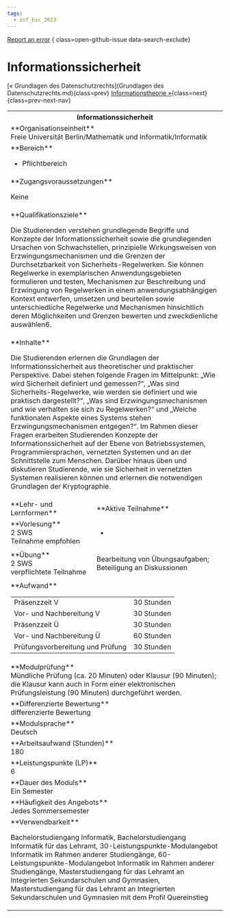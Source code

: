 ```yaml
---
tags:
  - inf_bsc_2023
---
```

[Report an error](https://github.com/SGSSGene/FUB-SUP/issues/new?title=Error%20in%20%22Informationssicherheit%22&body=There%20seems%20to%20be%20an%20error%20in%20module%20%22Informationssicherheit%22%2E%0A%0A%3CDescribe%20here%20a%20slightly%20more%20detailed%20description%20of%20what%20is%20wrong%3E&labels=bug)
{ class=open-github-issue data-search-exclude}

# Informationssicherheit

[« Grundlagen des Datenschutzrechts](Grundlagen des Datenschutzrechts.md){class=prev}
[Informationstheorie »](Informationstheorie.md){class=next}
{class=prev-next-nav}

<table markdown id="moduledesc">
<tr markdown class="moduledesc_head"><th colspan="2">Informationssicherheit </th></tr>
<tr markdown><td colspan="2">**Organisationseinheit**   <br>Freie Universität Berlin/Mathematik und Informatik/Informatik</td></tr>

<tr markdown><td colspan="2">**Bereich**<br>


- Pflichtbereich

</td></tr>

<tr markdown><td colspan="2">**Zugangsvoraussetzungen** <br>

Keine


</td></tr>
<tr markdown><td colspan="2">**Qualifikationsziele**    <br>

Die Studierenden verstehen grundlegende Begriffe und Konzepte der
Informationssicherheit sowie die grundlegenden Ursachen von Schwachstellen,
prinzipielle Wirkungsweisen von Erzwingungsmechanismen und die Grenzen der
Durchsetzbarkeit von Sicherheits-Regelwerken. Sie können Regelwerke in
exemplarischen Anwendungsgebieten formulieren und testen, Mechanismen zur
Beschreibung und Erzwingung von Regelwerken in einem anwendungsabhängigen
Kontext entwerfen, umsetzen und beurteilen sowie unterschiedliche Regelwerke
und Mechanismen hinsichtlich deren Möglichkeiten und Grenzen bewerten und
zweckdienliche auswählen6.


</td></tr>
<tr markdown><td colspan="2">**Inhalte**                <br>

Die Studierenden erlernen die Grundlagen der Informationssicherheit aus
theoretischer und praktischer Perspektive. Dabei stehen folgende Fragen im
Mittelpunkt: „Wie wird Sicherheit definiert und gemessen?“, „Was sind
Sicherheits-Regelwerke, wie werden sie definiert und wie praktisch
dargestellt?“, „Was sind Erzwingungsmechanismen und wie verhalten sie sich
zu Regelwerken?“ und „Welche funktionalen Aspekte eines Systems stehen
Erzwingungsmechanismen entgegen?“. Im Rahmen dieser Fragen erarbeiten
Studierenden Konzepte der Informationssicherheit auf der Ebene von
Betriebssystemen, Programmiersprachen, vernetzten Systemen und an der
Schnittstelle zum Menschen. Darüber hinaus üben und diskutieren Studierende,
wie sie Sicherheit in vernetzten Systemen realisieren können und erlernen
die notwendigen Grundlagen der Kryptographie.


</td></tr>

<tr markdown><td>**Lehr- und Lernformen**</td><td>**Aktive Teilnahme**</td></tr>
<tr markdown><td> **Vorlesung** <br>2 SWS <br> Teilnahme empfohlen</td><td>

-
</td></tr>
<tr markdown><td> **Übung** <br>2 SWS <br> verpflichtete Teilnahme</td><td>

Bearbeitung von Übungsaufgaben; Beteiligung an Diskussionen
</td></tr>
<tr markdown><td colspan="2">**Aufwand**                <br>
<table class="aufwand_table">
<tr><td>Präsenzzeit V</td><td>30 Stunden</td></tr>
<tr><td>Vor- und Nachbereitung V</td><td>30 Stunden</td></tr>
<tr><td>Präsenzzeit Ü</td><td>30 Stunden</td></tr>
<tr><td>Vor- und Nachbereitung Ü</td><td>60 Stunden</td></tr>
<tr><td>Prüfungsvorbereitung und Prüfung</td><td>30 Stunden</td></tr>
</table>

</td></tr>
<tr markdown><td colspan="2">**Modulprüfung**             <br>Mündliche Prüfung (ca. 20 Minuten) oder Klausur (90 Minuten); die Klausur
kann auch in Form einer elektronischen Prüfungsleistung (90 Minuten)
durchgeführt werden.


</td></tr>
<tr markdown><td colspan="2">**Differenzierte Bewertung** <br>differenzierte Bewertung

</td></tr>
<tr markdown><td colspan="2">**Modulsprache**             <br>Deutsch</td></tr>
<tr markdown><td colspan="2">**Arbeitsaufwand (Stunden)** <br>180</td></tr>
<tr markdown><td colspan="2">**Leistungspunkte (LP)**     <br>6</td></tr>
<tr markdown><td colspan="2">**Dauer des Moduls**         <br>Ein Semester</td></tr>
<tr markdown><td colspan="2">**Häufigkeit des Angebots**  <br>Jedes Sommersemester</td></tr>
<tr markdown><td colspan="2">**Verwendbarkeit**           <br>

Bachelorstudiengang Informatik, Bachelorstudiengang Informatik für das
Lehramt, 30-Leistungspunkte-Modulangebot Informatik im Rahmen anderer
Studiengänge, 60-Leistungspunkte-Modulangebot Informatik im Rahmen anderer
Studiengänge, Masterstudiengang für das Lehramt an Integrierten
Sekundarschulen und Gymnasien, Masterstudiengang für das Lehramt an
Integrierten Sekundarschulen und Gymnasien mit dem Profil Quereinstieg


</td></tr>

</table>
